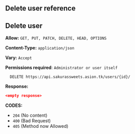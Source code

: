 ## Delete user reference

## Delete user

**Allow:** `GET, PUT, PATCH, DELETE, HEAD, OPTIONS`

**Content-Type:** `application/json`

**Vary:** `Accept`

**Permissions required**: `Administrator or user itself`

```http
  DELETE https://api.sakurassweets.asion.tk/users/{id}/
```

**Response:**

```json
<empty response>
```

**CODES:**

- `204` (No content)
- `400` (Bad Request)
- `405` (Method now Allowed)

